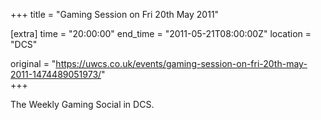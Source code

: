 +++
title = "Gaming Session on Fri 20th May 2011"

[extra]
time = "20:00:00"
end_time = "2011-05-21T08:00:00Z"
location = "DCS"

original = "https://uwcs.co.uk/events/gaming-session-on-fri-20th-may-2011-1474489051973/"    
+++

The Weekly Gaming Social in DCS.

